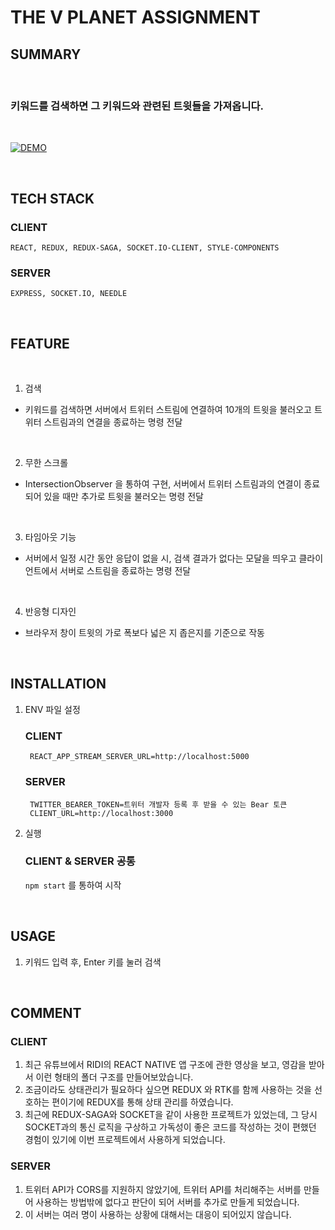 # THE V PLANET ASSIGNMENT

## SUMMARY

<br/>

### 키워드를 검색하면 그 키워드와 관련된 트윗들을 가져옵니다.

<br/>

[![DEMO](http://img.youtube.com/vi/JbMdnii8pOE/0.jpg)](https://youtu.be/JbMdnii8pOE=0s)

<br/>

## TECH STACK

### CLIENT

    REACT, REDUX, REDUX-SAGA, SOCKET.IO-CLIENT, STYLE-COMPONENTS

### SERVER

    EXPRESS, SOCKET.IO, NEEDLE

<br/>

## FEATURE

<br/>

1. 검색

- 키워드를 검색하면 서버에서 트위터 스트림에 연결하여 10개의 트윗을 불러오고 트위터 스트림과의 연결을 종료하는 명령 전달

<br/>

2. 무한 스크롤

- IntersectionObserver 을 통하여 구현, 서버에서 트위터 스트림과의 연결이 종료되어 있을 때만 추가로 트윗을 불러오는 명령 전달

<br/>

3. 타임아웃 기능

- 서버에서 일정 시간 동안 응답이 없을 시, 검색 결과가 없다는 모달을 띄우고 클라이언트에서 서버로 스트림을 종료하는 명령 전달

<br/>

4. 반응형 디자인

- 브라우저 창이 트윗의 가로 폭보다 넓은 지 좁은지를 기준으로 작동

<br/>

## INSTALLATION

1. ENV 파일 설정

   ### CLIENT

   ```
    REACT_APP_STREAM_SERVER_URL=http://localhost:5000
   ```

   ### SERVER

   ```
    TWITTER_BEARER_TOKEN=트위터 개발자 등록 후 받을 수 있는 Bear 토큰
    CLIENT_URL=http://localhost:3000
   ```

2. 실행

   ### CLIENT & SERVER 공통

   `npm start` 를 통하여 시작

   <br/>

## USAGE

1. 키워드 입력 후, Enter 키를 눌러 검색

<br/>

## COMMENT

### CLIENT

1. 최근 유튜브에서 RIDI의 REACT NATIVE 앱 구조에 관한 영상을 보고, 영감을 받아서 이런 형태의 폴더 구조를 만들어보았습니다.
2. 조금이라도 상태관리가 필요하다 싶으면 REDUX 와 RTK를 함께 사용하는 것을 선호하는 편이기에 REDUX를 통해 상태 관리를 하였습니다.
3. 최근에 REDUX-SAGA와 SOCKET을 같이 사용한 프로젝트가 있었는데, 그 당시 SOCKET과의 통신 로직을 구상하고 가독성이 좋은 코드를 작성하는 것이 편했던 경험이 있기에 이번 프로젝트에서 사용하게 되었습니다.

### SERVER

1. 트위터 API가 CORS를 지원하지 않았기에, 트위터 API를 처리해주는 서버를 만들어 사용하는 방법밖에 없다고 판단이 되어 서버를 추가로 만들게 되었습니다.
2. 이 서버는 여러 명이 사용하는 상황에 대해서는 대응이 되어있지 않습니다.
